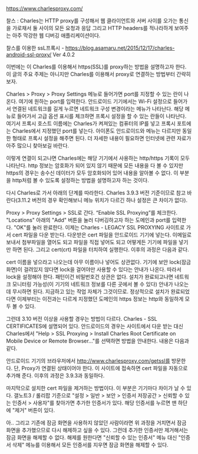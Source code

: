 https://www.charlesproxy.com/

찰스 : Charles는 HTTP proxy를 구성해서 웹 클라이언트와 서버 사이를 오가는 통신을 가로채서 둘 사이의 모든 요청과 응답 그리고 HTTP headers를 적나라하게 보여주는 아주 막강한 웹 디버깅 애플리케이션이다.

찰스를 이용한 ssL프록시 - https://blog.asamaru.net/2015/12/17/charles-android-ssl-proxy/
Ver 4.0.2


이번에는 이 Charles를 이용해서 https(SSL)를 proxy하는 방법을 설명하고자 한다. 이 글의 주요 주제는 아니지만 Charles를 이용해서 proxy로 연결하는 방법부터 간략히 보자.

Charles > Proxy > Proxy Settings 메뉴로 들어가면 port를 지정할 수 있는 란이 나온다. 여기에 원하는 port를 입력한다. 안드로이드 기기에서는 Wi-Fi 설정으로 들어가서 연결된 네트워크를 길게 누르면 네트워크 구성 변경이라는 메뉴가 나타난다. 해당 메뉴로 들어가서 고급 옵션 표시를 체크하면 프록시 설정을 할 수 있는 란들이 나타난다. 여기서 프록시 호스트 이름에는 Charles가 켜져있는 컴퓨터의 IP를 넣고 프록시 포트에는 Charles에서 지정했던 port를 넣는다. 아이폰도 안드로이드와 메뉴는 다르지만 동일한 형태로 프록시 설정을 해주면 된다. 더 자세한 내용이 필요하면 인터넷에 관련 자료가 아주 많으니 찾아보길 바란다.

이렇게 연결이 되고나면 Charles에는 해당 기기에서 사용하는 http/https 기록이 모두 나타난다. http 정보는 암호화가 되어 있지 않기 때문에 모든 내용을 다 볼 수 있지만 https의 경우는 송수신 데이터가 모두 암호화되어 있어 내용을 알아볼 수 없다. 이 부분을 http처럼 볼 수 있도록 설정하는 방법을 설명하고자 하는 것이다.

다시 Charles로 가서 아래의 단계를 따라한다. Charles 3.9.3 버전 기준이므로 참고 바란다(3.11.2 버전의 경우 확인해보니 메뉴 위치가 다르긴 하나 설정은 큰 차이가 없다).

Proxy > Proxy Settings > SSL로 간다.
“Enable SSL Proxying”를 체크한다.
"Locations" 아래의 "Add" 버튼을 눌러 디버깅하고자 하는 도메인과 port를 입력한다.
"OK"를 눌러 완료한다.
이제는 Charles - LEGACY SSL PROXYING 사이트로 가서 cert 파일을 다운 받는다. 다운받은 cert 파일을 안드로이드 기기에 넣는다. 이메일로 보내서 첨부파일을 열어도 되고 파일을 직접 넣어도 되고 어떻게든 기기에 파일을 넣기만 하면 된다. 그리고 cert(crt) 파일을 터치하여 실행한다. 이후의 과정은 다음과 같다.

cert 이름을 넣으라고 나오는데 아무 이름이나 넣어도 상관없다.
기기에 보안 lock(잠금 화면)이 걸려있지 않다면 lock을 걸어야만 사용할 수 있다는 안내가 나온다. 따라서 lock을 설정해야 한다. 패턴이건 비밀번호건 상관은 없다.
설치가 완료되고나면 네트워크 모니터링 가능성(이 기기의 네트워크 정보를 다른 곳에서 볼 수 있다) 안내가 나오는데 무시하면 된다. 지금하고 있는 작업 자체가 그것이므로.
정상적으로 설치가 완료되었다면 이제부터는 이전과는 다르게 지정했던 도메인의 https 정보는 http와 동일하게 모두 볼 수 있다.

그런데 3.10 버전 이상을 사용할 경우는 방법이 다르다. Charles - SSL CERTIFICATES에 설명되어 있다. 안드로이드의 경우는 사이트에서 다운 받는 대신 Charles에서 "Help > SSL Proxying > Install Charles Root Certificate on Mobile Device or Remote Browser..."를 선택하면 방법을 안내한다. 내용은 다음과 같다.

안드로이드 기기의 브라우저에서 http://www.charlesproxy.com/getssl를 방문한다. 단, Proxy가 연결된 상태이어야 한다. 이 사이트에 접속하면 cert 파일을 자동으로 추가해 준다. 이후의 과정은 3.9.3과 동일하다.

마지막으로 설치한 cert 파일을 제거하는 방법이다. 이 부분은 기기마다 차이가 날 수 있다. 갤노트3 / 롤리팝 기준으로 "설정 > 일반 > 보안 > 인증서 저장공간 > 신뢰할 수 있는 인증서 > 사용자"를 찾아가면 추가한 인증서가 있다. 해당 인증서를 누르면 맨 하단에 "제거" 버튼이 있다.

아.. 그리고 기존에 잠금 화면을 사용하지 않았던 사람이라면 위 과정을 거치면서 잠금 화면을 추가했으므로 다시 해제하고 싶을 수 있다. 그런데 추가한 인증서만 제거해서는 잠금 화면을 해제할 수 없다. 해제를 원한다면 "신뢰할 수 있는 인증서" 메뉴 대신 "인증서 삭제" 메뉴를 이용해서 모든 인증서를 지우면 잠금 화면을 해제할 수 있다.
